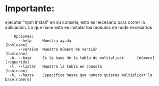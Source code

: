 # Importante:

ejecutar "npm install" en su consola, esto es necesario para correr la aplicación. Lo que hace esto es instalar los modulos de node necesarios

```
    Opciones:
      --help     Muestra ayuda                                        [booleano]
      --version  Muestra número de versión                            [booleano]
  -b, --base     Es la base de la tabla de multiplicar      [número] [requerido]
  -l, --listar   Muestra la tabla en consola                          [booleano]
  -h, --hasta    Especifica hasta que numero quieres multiplicar la base[número]

```
